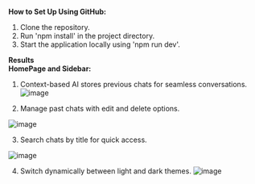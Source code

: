 <b>How to Set Up Using GitHub:</b>
1. Clone the repository.
2. Run 'npm install' in the project directory.
3. Start the application locally using 'npm run dev'.

<b>Results
</br>
HomePage and Sidebar: </b>
1. Context-based AI stores previous chats for seamless conversations.
![image](https://github.com/user-attachments/assets/8cc95fe8-20a7-484f-ba55-9654f6ad54a6)

2. Manage past chats with edit and delete options.

![image](https://github.com/user-attachments/assets/1e28c047-1e19-427d-a363-01e6683b4b48)

3. Search chats by title for quick access.

![image](https://github.com/user-attachments/assets/de2220ad-f665-469f-8a4a-cf1d261e5a78)

4. Switch dynamically between light and dark themes.
![image](https://github.com/user-attachments/assets/fd66a1ab-61aa-4aba-b082-dbca3ee5e475)
